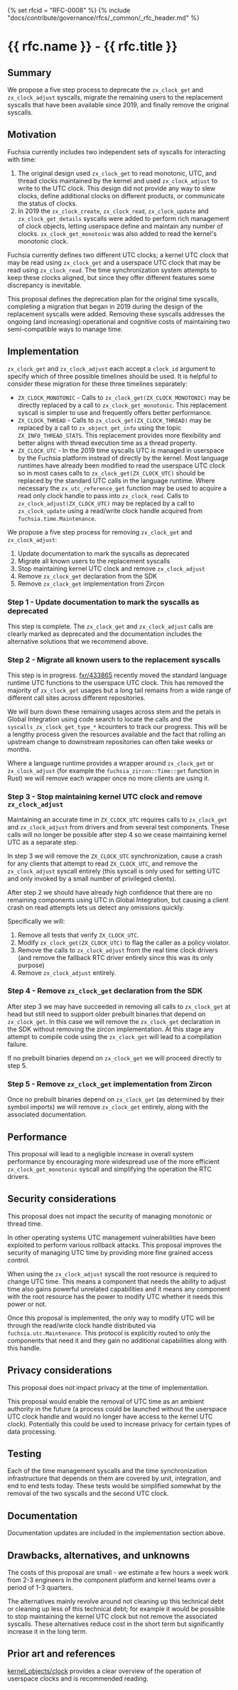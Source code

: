 {% set rfcid = "RFC-0008" %}
{% include "docs/contribute/governance/rfcs/_common/_rfc_header.md" %}
# {{ rfc.name }} - {{ rfc.title }}
<!-- *** DO NOT EDIT ABOVE THIS LINE -->

## Summary

We propose a five step process to deprecate the `zx_clock_get` and
`zx_clock_adjust` syscalls, migrate the remaining users to the replacement
syscalls that have been available since 2019, and finally remove the original
syscalls.


## Motivation

Fuchsia currently includes two independent sets of syscalls for interacting with
time:

1. The original design used `zx_clock_get` to read monotonic, UTC, and thread
   clocks maintained by the kernel and used `zx_clock_adjust` to write to the
   UTC clock. This design did not provide any way to slew clocks, define
   additional clocks on different products, or communicate the status of clocks.
2. In 2019 the `zx_clock_create`, `zx_clock_read`, `zx_clock_update` and
   `zx_clock_get_details` syscalls were added to perform rich management of
   clock objects, letting userspace define and maintain any number of clocks.
   `zx_clock_get_monotonic` was also added to read the kernel's monotonic clock.

Fuchsia currently defines two different UTC clocks; a kernel UTC clock that may
be read using `zx_clock_get` and a userspace UTC clock that may be read using
`zx_clock_read`. The time synchronization system attempts to keep these clocks
aligned, but since they offer different features some discrepancy is inevitable.

This proposal defines the deprecation plan for the original time syscalls,
completing a migration that began in 2019 during the design of the replacement
syscalls were added. Removing these syscalls addresses the ongoing (and
increasing) operational and cognitive costs of maintaining two semi-compatible
ways to manage time.


## Implementation

`zx_clock_get` and `zx_clock_adjust` each accept a `clock_id` argument to
specify which of three possible timelines should be used. It is helpful to
consider these migration for these three timelines separately:

* `ZX_CLOCK_MONOTONIC` - Calls to `zx_clock_get(ZX_CLOCK_MONOTONIC)` may be
  directly replaced by a call to `zx_clock_get_monotonic`. This replacement
  syscall is simpler to use and frequently offers better performance.
* `ZX_CLOCK_THREAD` - Calls to `zx_clock_get(ZX_CLOCK_THREAD)` may be replaced
  by a call to `zx_object_get_info` using the topic `ZX_INFO_THREAD_STATS`. This
  replacement provides more flexibility and better aligns with thread execution
  time as a thread property.
* `ZX_CLOCK_UTC` - In the 2019 time syscalls UTC is managed in userspace by
  the Fuchsia platform instead of directly by the kernel. Most language runtimes
  have already been modified to read the userspace UTC clock so in most cases
  calls to `zx_clock_get(ZX_CLOCK_UTC)` should be replaced by the standard UTC
  calls in the language runtime. Where necessary the `zx_utc_reference_get`
  function may be used to acquire a read only clock handle to pass into
  `zx_clock_read`. Calls to `zx_clock_adjust(ZX_CLOCK_UTC)` may be replaced by a
  call to `zx_clock_update` using a read/write clock handle acquired from
  `fuchsia.time.Maintenance`.

We propose a five step process for removing `zx_clock_get` and
`zx_clock_adjust`:

1. Update documentation to mark the syscalls as deprecated
2. Migrate all known users to the replacement syscalls
3. Stop maintaining kernel UTC clock and remove `zx_clock_adjust`
4. Remove `zx_clock_get` declaration from the SDK
5. Remove `zx_clock_get` implementation from Zircon

### Step 1 - Update documentation to mark the syscalls as deprecated

This step is complete. The `zx_clock_get` and `zx_clock_adjust` calls are
clearly marked as deprecated and the documentation includes the alternative
solutions that we recommend above.

### Step 2 - Migrate all known users to the replacement syscalls

This step is in progress. [fxr/433865](https://fxrev.dev/433865) recently moved
the standard language runtime UTC functions to the userspace UTC clock. This has
removed the majority of `zx_clock_get` usages but a long tail remains from a
wide range of different call sites across different repositories.

We will burn down these remaining usages across stem and the petals in Global
Integration using code search to locate the calls and the
`syscalls_zx_clock_get_type_*` kcounters to track our progress. This will be a
lengthy process given the resources available and the fact that rolling an
upstream change to downstream repositories can often take weeks or months.

Where a language runtime provides a wrapper around `zx_clock_get` or
`zx_clock_adjust` (for example the `fuchsia_zircon::Time::get` function
in Rust) we will remove each wrapper once no more clients are using it.

### Step 3 - Stop maintaining kernel UTC clock and remove `zx_clock_adjust`

Maintaining an accurate time in `ZX_CLOCK_UTC` requires calls to `zx_clock_get`
and `zx_clock_adjust` from drivers and from several test components. These calls
will no longer be possible after step 4 so we cease maintaining kernel UTC as a
separate step.

In step 3 we will remove the `ZX_CLOCK_UTC` synchronization, cause a crash
for any clients that attempt to read `ZX_CLOCK_UTC`, and remove the
`zx_clock_adjust` syscall entirely (this syscall is only used for setting UTC
and only invoked by a small number of privileged clients).

After step 2 we should have already high confidence that there are no remaining
components using UTC in Global Integration, but causing a client crash on read
attempts lets us detect any omissions quickly.

Specifically we will:

1. Remove all tests that verify `ZX_CLOCK_UTC`.
2. Modify `zx_clock_get(ZX_CLOCK_UTC)` to flag the caller as a policy violator.
2. Remove the calls to `zx_clock_adjust` from the real time clock drivers (and
   remove the fallback RTC driver entirely since this was its only purpose)
3. Remove `zx_clock_adjust` entirely.

### Step 4 - Remove `zx_clock_get` declaration from the SDK

After step 3 we may have succeeded in removing all calls to `zx_clock_get` at
head but still need to support older prebuilt binaries that depend on
`zx_clock_get`. In this case we will remove the `zx_clock_get` declaration in
the SDK without removing the zircon implementation. At this stage any attempt to
compile code using the `zx_clock_get` will lead to a compilation failure.

If no prebuilt binaries depend on `zx_clock_get` we will proceed directly to
step 5.

### Step 5 - Remove `zx_clock_get` implementation from Zircon

Once no prebuilt binaries depend on `zx_clock_get` (as determined by their
symbol imports) we will remove `zx_clock_get` entirely, along with the
associated documentation.


## Performance

This proposal will lead to a negligible increase in overall system performance
by encouraging more widespread use of the more efficient
`zx_clock_get_monotonic` syscall and simplifying the operation the RTC drivers.


## Security considerations

This proposal does not impact the security of managing monotonic or thread time.

In other operating systems UTC management vulnerabilities have been exploited to
perform various rollback attacks. This proposal improves the security of
managing UTC time by providing more fine grained access control.

When using the `zx_clock_adjust` syscall the root resource is required to change
UTC time. This means a component that needs the ability to adjust time also
gains powerful unrelated capabilities and it means any component with the root
resource has the power to modify UTC whether it needs this power or not.

Once this proposal is implemented, the only way to modify UTC will be through
the read/write clock handle distributed via `fuchsia.utc.Maintenance`. This
protocol is explicitly routed to only the components that need it and they
gain no additional capabilities along with this handle.


## Privacy considerations

This proposal does not impact privacy at the time of implementation.

This proposal would enable the removal of UTC time as an ambient authority in
the future (a process could be launched without the userspace UTC clock handle
and would no longer have access to the kernel UTC clock). Potentially this could
be used to increase privacy for certain types of data processing.


## Testing

Each of the time management syscalls and the time synchronization infrastructure
that depends on them are covered by unit, integration, and end to end tests
today. These tests would be simplified somewhat by the removal of the two
syscalls and the second UTC clock.


## Documentation

Documentation updates are included in the implementation section above.


## Drawbacks, alternatives, and unknowns

The costs of this proposal are small - we estimate a few hours a week work from
2-3 engineers in the component platform and kernel teams over a period of 1-3
quarters.

The alternatives mainly revolve around not cleaning up this technical debt or
cleaning up less of this technical debt; for example it would be possible to
stop maintaining the kernel UTC clock but not remove the associated syscalls.
These alternatives reduce cost in the short term but significantly increase it
in the long term.


## Prior art and references

[kernel_objects/clock](/docs/reference/kernel_objects/clock.md) provides a clear
overview of the operation of userspace clocks and is recommended reading.
